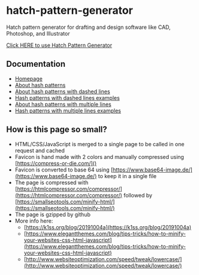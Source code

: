 # hatch-pattern-generator
Hatch pattern generator for drafting and design software like CAD, Photoshop, and Illustrator

[Click HERE to use Hatch Pattern Generator](generator.html)

## Documentation

- [Homepage](README.md)
- [About hash patterns](docs/about.md)
- [About hash patterns with dashed lines](docs/dashed-lines-about.md)
- [Hash patterns with dashed lines examples](docs/dashed-lines-examples.md)
- [About hash patterns with multiple lines](docs/multiple-lines-about.md)
- [Hash patterns with multiple lines examples](docs/multiple-lines-examples.md)

## How is this page so small?
- HTML/CSS/JavaScript is merged to a single page to be called in one request and cached
- Favicon is hand made with 2 colors and manually compressed using [https://compress-or-die.com/]()
- Favicon is converted to base 64 using [https://www.base64-image.de/](https://www.base64-image.de/) to keep it in a single file
- The page is compressed with [https://htmlcompressor.com/compressor/](https://htmlcompressor.com/compressor/) followed by [https://smallseotools.com/minify-html/](https://smallseotools.com/minify-html/)
- The page is gzipped by github
- More info here:
	- [https://k1ss.org/blog/20191004a](https://k1ss.org/blog/20191004a)
	- [https://www.elegantthemes.com/blog/tips-tricks/how-to-minify-your-websites-css-html-javascript](https://www.elegantthemes.com/blog/tips-tricks/how-to-minify-your-websites-css-html-javascript)
	- [http://www.websiteoptimization.com/speed/tweak/lowercase/](http://www.websiteoptimization.com/speed/tweak/lowercase/)